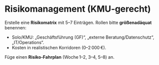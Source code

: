 # Risikomanagement (KMU‑gerecht)

Erstelle eine **Risikomatrix** mit 5–7 Einträgen. Rollen bitte **größenadäquat** benennen:
- Solo/KMU: „Geschäftsführung (GF)“, „externe Beratung/Datenschutz“, „IT/Operations“.
- Kosten in realistischen Korridoren (0–2 000 €).

Füge einen **Risiko‑Fahrplan** (Woche 1–2, 3–4, 5–8) an.
